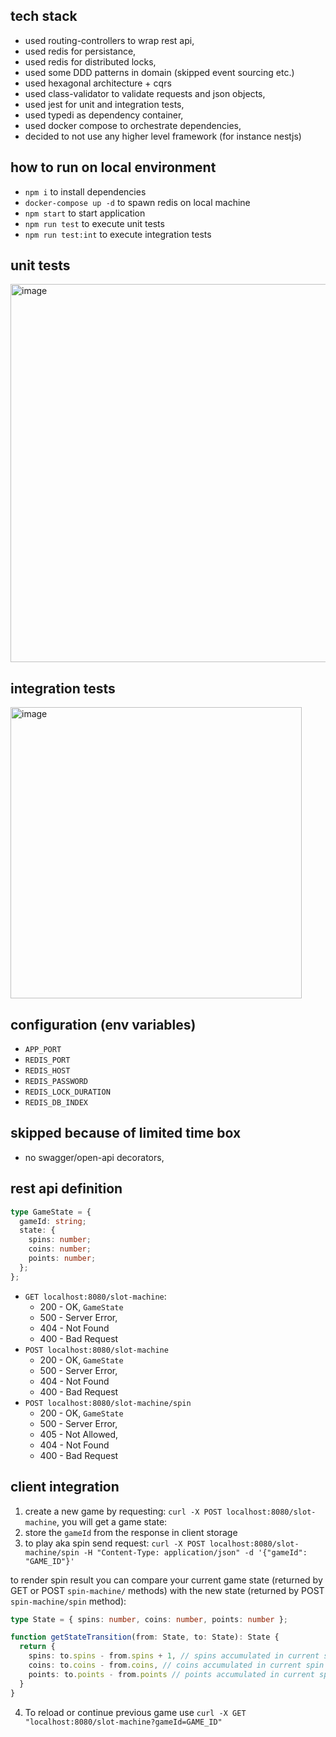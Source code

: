 ## tech stack
- used routing-controllers to wrap rest api,
- used redis for persistance,
- used redis for distributed locks,
- used some DDD patterns in domain (skipped event sourcing etc.)
- used hexagonal architecture + cqrs
- used class-validator to validate requests and json objects,
- used jest for unit and integration tests,
- used typedi as dependency container,
- used docker compose to orchestrate dependencies,
- decided to not use any higher level framework (for instance nestjs)

## how to run on local environment
- `npm i` to install dependencies
- `docker-compose up -d` to spawn redis on local machine
- `npm start` to start application
- `npm run test` to execute unit tests
- `npm run test:int` to execute integration tests

## unit tests
<img width="605" alt="image" src="https://github.com/user-attachments/assets/8033ca38-614b-4eb3-806a-3e4560886750">

## integration tests
<img width="466" alt="image" src="https://github.com/user-attachments/assets/fdb99523-4213-45b9-b768-6ee90ffd3847">

## configuration (env variables)
- `APP_PORT`
- `REDIS_PORT`
- `REDIS_HOST`
- `REDIS_PASSWORD`
- `REDIS_LOCK_DURATION`
- `REDIS_DB_INDEX`

## skipped because of limited time box
- no swagger/open-api decorators,

## rest api definition

```ts
type GameState = {
  gameId: string;
  state: {
    spins: number;
    coins: number;
    points: number;
  };
};
```

- `GET localhost:8080/slot-machine`:
  - 200 - OK, `GameState`
  - 500 - Server Error,
  - 404 - Not Found
  - 400 - Bad Request
- `POST localhost:8080/slot-machine`
  - 200 - OK, `GameState`
  - 500 - Server Error,
  - 404 - Not Found
  - 400 - Bad Request
- `POST localhost:8080/slot-machine/spin`
  - 200 - OK, `GameState`
  - 500 - Server Error,
  - 405 - Not Allowed,
  - 404 - Not Found
  - 400 - Bad Request

## client integration
1. create a new game by requesting:
`curl -X POST localhost:8080/slot-machine`, you will get a game state:
1. store the `gameId` from the response in client storage
2. to play aka spin send request: 
`curl -X POST localhost:8080/slot-machine/spin -H "Content-Type: application/json" -d '{"gameId": "GAME_ID"}'`

to render spin result you can compare your current game state (returned by GET or POST `spin-machine/` methods) with the new state (returned by POST `spin-machine/spin` method):
```ts
type State = { spins: number, coins: number, points: number };

function getStateTransition(from: State, to: State): State {
  return {
    spins: to.spins - from.spins + 1, // spins accumulated in current spin
    coins: to.coins - from.coins, // coins accumulated in current spin
    points: to.points - from.points // points accumulated in current spin
  }
}
```


4. To reload or continue previous game use `curl -X GET "localhost:8080/slot-machine?gameId=GAME_ID"`

